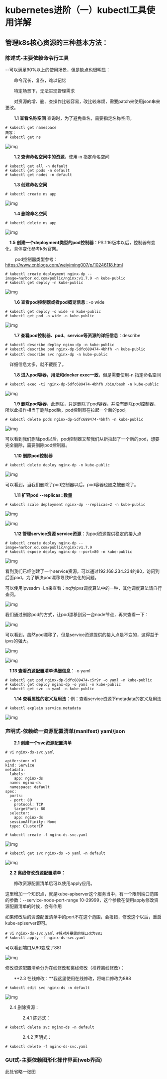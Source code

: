 # kubernetes进阶（一）kubectl工具使用详解

## **管理k8s核心资源的三种基本方法：**

### 陈述式-主要依赖命令行工具

--可以满足90%以上的使用场景，但是缺点也很明显：

　　命令冗长，复杂，难以记忆

　　特定场景下，无法实现管理需求

　　对资源的增、删、查操作比较容易，改比较麻烦，需要patch来使用json串来更改。

　　**1.1 查看名称空间** 查询时，为了避免重名，需要指定名称空间。

```
# kubectl get namespace
简写：
# kubectl get ns
```

![img](kubernetes进阶（一）kubectl工具使用详解.assets/1034759-20191120162038299-1719142838.png)

 

 

　　**1.2 查询命名空间中的资源**，使用-n 指定命名空间

```
# kubectl get all -n default
# kubectl get pods -n default
# kubectl get nodes -n default
```

 

　　**1.3 创建命名空间**

```
# kubectl create ns app
```

![img](kubernetes进阶（一）kubectl工具使用详解.assets/1034759-20191120163051927-1329056471.png)

 

 

　　**1.4 删除命名空间**

```
# kubectl delete ns app
```

![img](kubernetes进阶（一）kubectl工具使用详解.assets/1034759-20191120163157819-1947277387.png)

 

 　**1.5 创建一个deployment类型的pod控制器**：PS:1.16版本以后，控制器有变化，具体变化参考k8s官网。

　　 pod控制器类型参考：https://www.cnblogs.com/weiyiming007/p/10246118.html

```
# kubectl create deployment nginx-dp --image=harbor.od.com/public/nginx:v1.7.9 -n kube-public
# kubectl get deploy -n kube-public
```

![img](kubernetes进阶（一）kubectl工具使用详解.assets/1034759-20191120181727487-1964819809.png)

 

 

 

　　**1.6 查看pod控制器或者pod概览信息** : -o wide

```
# kubectl get deploy -o wide -n kube-public
# kubectl get pod -o wide -n kube-public
```

![img](kubernetes进阶（一）kubectl工具使用详解.assets/1034759-20191120182326063-1712655305.png)

 

 

 

　　**1.7 查看pod控制器、pod、service等资源的详细信息**：describe

```
# kubectl describe deploy nginx-dp -n kube-public
# kubectl describe pod nginx-dp-5dfc689474-4bhfh -n kube-public
# kubectl describe svc nginx-dp -n kube-public　
```

　详细信息太多，就不截图了。

 

　　**1.8 进入pod容器，用法和docker exec一致**，但是需要使用-n 指定命名空间

```
# kubectl exec -ti nginx-dp-5dfc689474-4bhfh /bin/bash -n kube-public
```

![img](kubernetes进阶（一）kubectl工具使用详解.assets/1034759-20191120183446194-77387750.png)

 

 

 

　　**1.9 删除pod容器**，此删除，只是删除了pod容器，并没有删除pod控制器，所以此操作相当于删除pod后，pod控制器在拉起一个新的pod。

```
# kubectl delete pods nginx-dp-5dfc689474-4bhfh -n kube-public
```

![img](kubernetes进阶（一）kubectl工具使用详解.assets/1034759-20191120184142792-1084906192.png)

 

 

 可以看到我们删除pod以后，pod控制器又帮我们从新拉起了一个新的pod，想要完全删除，需要删除pod控制器。

 

　　**1.10 删除pod控制器**

```
# kubectl delete deploy nginx-dp -n kube-public
```

![img](kubernetes进阶（一）kubectl工具使用详解.assets/1034759-20191120184830277-1576468381.png)

 

可以看到，当我们删除了pod控制器以后，pod容器也随之被删除了。

 

　　**1.11 扩容pod --replicas=数量**

```
# kubectl scale deployment nginx-dp --replicas=2 -n kube-public
```

![img](kubernetes进阶（一）kubectl工具使用详解.assets/1034759-20191120191239821-1469821172.png)

 

 ![img](kubernetes进阶（一）kubectl工具使用详解.assets/1034759-20191120191254127-1868023507.png)

 

 

 

　　**1.12 管理service资源 service资源**：为pod资源提供稳定的接入点

```
# kubectl create deploy nginx-dp --image=harbor.od.com/public/nginx:v1.7.9
# kubectl expose deploy nginx-dp --port=80 -n kube-public
```

![img](kubernetes进阶（一）kubectl工具使用详解.assets/1034759-20191120190417014-1885879823.png)

 

 看到我们已经创建了一个service资源，可以通过192.168.234.234的80，访问到后面pod，为了解决pod漂移导致IP变化的问题。

可以使用ipvsadm -Ln来查看：nq为ipvs调度算法中的一种，其他调度算法请自行查阅。

![img](kubernetes进阶（一）kubectl工具使用详解.assets/1034759-20191120190609614-39153588.png)

 

 

我们通过删除pod的方式，让pod漂移到另一台node节点，再来查看一下：

![img](kubernetes进阶（一）kubectl工具使用详解.assets/1034759-20191120190907800-107826727.png)

 

 可以看到，虽然pod漂移了，但是service资源提供的接入点是不变的，这得益于ipvs的强大。

![img](kubernetes进阶（一）kubectl工具使用详解.assets/1034759-20191120191007242-742957714.png)

 

 ![img](kubernetes进阶（一）kubectl工具使用详解.assets/1034759-20191120191351319-1327643689.png)

 

 

 　**1.13 查看资源配置清单详细信息**：-o yaml

```
# kubectl get pod nginx-dp-5dfc689474-c5r9r -o yaml -n kube-public
# kubectl get deploy nginx-dp -o yaml -n kube-public
# kubectl get svc -o yaml -n kube-public
```

 

　　**1.14 查看属性的定义及用法**：例：查看service资源下metadata的定义及用法

```
# kubectl explain service.metadata
```

![img](kubernetes进阶（一）kubectl工具使用详解.assets/1034759-20191120192527111-2002912807.png)

 

### **声明式-依赖统一资源配置清单(manifest) yaml/json**

　　**2.1 创建一个svc资源配置清单**

```
# vi nginx-ds-svc.yaml
```



```
apiVersion: v1
kind: Service
metadata:
  labels:
    app: nginx-ds
  name: nginx-ds
  namespace: default
spec:
  ports:
  - port: 80
    protocol: TCP
    targetPort: 80
  selector:
    app: nginx-ds
  sessionAffinity: None
  type: ClusterIP
```



```
# kubectl create -f nginx-ds-svc.yaml
```

![img](kubernetes进阶（一）kubectl工具使用详解.assets/1034759-20191121151749735-1039780189.png)

 

 

```
# kubectl get svc nginx-ds -o yaml -n default
```

![img](kubernetes进阶（一）kubectl工具使用详解.assets/1034759-20191121152848475-1793715531.png)

 

 　**2.2 离线修改资源配置清单：**

　　修改资源配置清单后可以使用apply应用。

这里增加一个知识点，就是kube-apiserver这个服务当中，有一个限制端口范围的参数：--service-node-port-range 10-29999，这个参数在使用apply修改资源配置清单的时候，会有作用

如果修改后的资源配置清单中的port不在这个范围，会报错，修改这个以后，重启kube-apiserver即可。

```
# vi nginx-ds-svc.yaml #将对外暴露的端口改为881
# kubectl apply -f nginx-ds-svc.yaml
```

可以看到端口从80变成了881

 ![img](kubernetes进阶（一）kubectl工具使用详解.assets/1034759-20191121183313312-407916940.png)

 

 修改资源配置清单分为在线修改和离线修改（推荐离线修改）：

　　**2.3 在线修改：**我这里使用在线修改，将端口修改为888

```
# kubectl edit svc nginx-ds -n default
```

![img](kubernetes进阶（一）kubectl工具使用详解.assets/1034759-20191121184355023-942641319.png)

 

 　2.4 删除资源：

　　　　2.4.1 陈述式：

```
# kubectl delete svc nginx-ds -n default
```

　　　　2.4.2 声明式：

```
# kubectl delete -f nginx-ds-svc.yaml
```

 

### GUI式-主要依赖图形化操作界面(web界面)

此处省略一张图